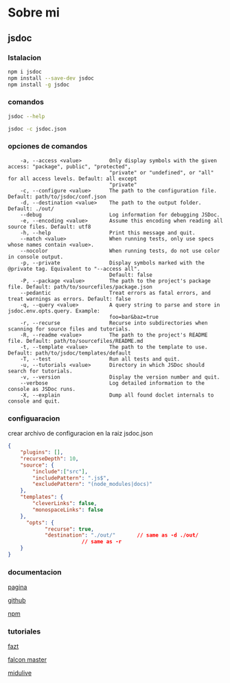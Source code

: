 # Sobre mi
## jsdoc

### Istalacion
```sh
npm i jsdoc
npm install --save-dev jsdoc
npm install -g jsdoc
```

### comandos
```sh
jsdoc --help

jsdoc -c jsdoc.json
```

### opciones de comandos
```
    -a, --access <value>         Only display symbols with the given access: "package", public", "protected", 
                                 "private" or "undefined", or "all" for all access levels. Default: all except
                                 "private"
    -c, --configure <value>      The path to the configuration file. Default: path/to/jsdoc/conf.json
    -d, --destination <value>    The path to the output folder. Default: ./out/
    --debug                      Log information for debugging JSDoc.
    -e, --encoding <value>       Assume this encoding when reading all source files. Default: utf8
    -h, --help                   Print this message and quit.
    --match <value>              When running tests, only use specs whose names contain <value>.
    --nocolor                    When running tests, do not use color in console output.
    -p, --private                Display symbols marked with the @private tag. Equivalent to "--access all".
                                 Default: false
    -P, --package <value>        The path to the project's package file. Default: path/to/sourcefiles/package.json      
    --pedantic                   Treat errors as fatal errors, and treat warnings as errors. Default: false
    -q, --query <value>          A query string to parse and store in jsdoc.env.opts.query. Example:
                                 foo=bar&baz=true
    -r, --recurse                Recurse into subdirectories when scanning for source files and tutorials.
    -R, --readme <value>         The path to the project's README file. Default: path/to/sourcefiles/README.md
    -t, --template <value>       The path to the template to use. Default: path/to/jsdoc/templates/default
    -T, --test                   Run all tests and quit.
    -u, --tutorials <value>      Directory in which JSDoc should search for tutorials.
    -v, --version                Display the version number and quit.
    --verbose                    Log detailed information to the console as JSDoc runs.
    -X, --explain                Dump all found doclet internals to console and quit.
```

### configuaracion

crear archivo de configuracion en la raiz jsdoc.json
```json
{
    "plugins": [],
    "recurseDepth": 10,
    "source": {
        "include":["src"],
        "includePattern": ".js$",
        "excludePattern": "(node_modules|docs)"
    },
    "templates": {
        "cleverLinks": false,
        "monospaceLinks": false
    },
      "opts": {
            "recurse": true,  
            "destination": "./out/"       // same as -d ./out/
                        // same as -r
    }
}
```

### documentacion

[pagina](https://jsdoc.app/)

[github](https://www.npmjs.com/package/jsdoc)

[npm](https://github.com/jsdoc/jsdoc)

### tutoriales

[fazt](https://www.youtube.com/watch?v=r0H-acWQS6c&t=603s)

[falcon master](https://www.youtube.com/watch?v=U329pKWKqWw)

[midulive](https://www.youtube.com/watch?v=HOJd1X2-45s)

